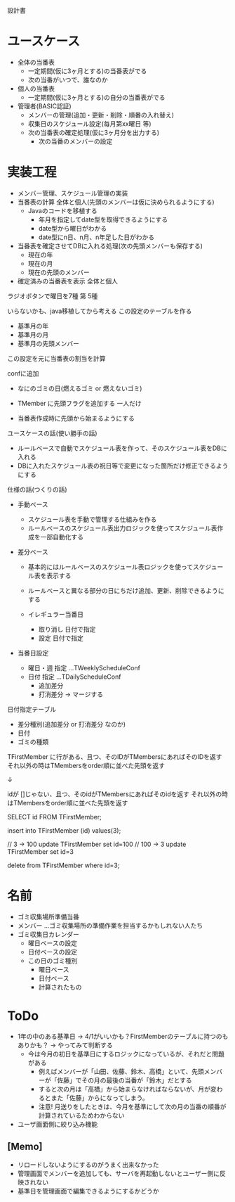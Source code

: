 設計書

# ユースケース
* 全体の当番表
    * 一定期間(仮に3ヶ月とする)の当番表がでる
    * 次の当番がいつで、誰なのか
* 個人の当番表
    * 一定期間(仮に3ヶ月とする)の自分の当番表がでる
* 管理者(BASIC認証)
    * メンバーの管理(追加・更新・削除・順番の入れ替え)
    * 収集日のスケジュール設定(毎月第xx曜日 等)
    * 次の当番表の確定処理(仮に3ヶ月分を出力する)
        * 次の当番のメンバーの設定

# 実装工程
* メンバー管理、スケジュール管理の実装
* 当番表の計算 全体と個人(先頭のメンバーは仮に決められるようにする)
    * Javaのコードを移植する
        * 年月を指定してdate型を取得できるようにする
        * date型から曜日がわかる
        * date型にn日、n月、n年足した日がわかる
* 当番表を確定させてDBに入れる処理(次の先頭メンバーも保存する)
    * 現在の年
    * 現在の月
    * 現在の先頭のメンバー
* 確定済みの当番表を表示 全体と個人


ラジオボタンで曜日を7種
第 5種

いらないかも、java移植してから考える
この設定のテーブルを作る
* 基準月の年
* 基準月の月
* 基準月の先頭メンバー

この設定を元に当番表の割当を計算




confに追加
* なにのゴミの日(燃えるゴミ or 燃えないゴミ)

* TMember に先頭フラグを追加する 一人だけ
* 当番表作成時に先頭から始まるようにする


ユースケースの話(使い勝手の話)
* ルールベースで自動でスケジュール表を作って、そのスケジュール表をDBに入れる
* DBに入れたスケジュール表の祝日等で変更になった箇所だけ修正できるようにする

仕様の話(つくりの話)
* 手動ベース
    * スケジュール表を手動で管理する仕組みを作る
    * ルールベースのスケジュール表出力ロジックを使ってスケジュール表作成を一部自動化する

* 差分ベース
    * 基本的にはルールベースのスケジュール表ロジックを使ってスケジュール表を表示する
    * ルールベースと異なる部分の日にちだけ追加、更新、削除できるようにする

    * イレギュラー当番日
        * 取り消し 日付で指定
        * 設定 日付で指定

* 当番日設定
    * 曜日・週 指定 ...TWeeklyScheduleConf
    * 日付 指定    ...TDailyScheduleConf
        * 追加差分
        * 打消差分
    -> マージする

日付指定テーブル
* 差分種別(追加差分 or 打消差分 なのか)
* 日付
* ゴミの種類


TFirstMember に行がある、且つ、そのIDがTMembersにあればそのIDを返す
それ以外の時はTMembersをorder順に並べた先頭を返す

↓

idが
[]じゃない、且つ、そのidがTMembersにあればそのidを返す
それ以外の時はTMembersをorder順に並べた先頭を返す

SELECT id FROM TFirstMember;

insert into TFirstMember (id) values(3);

// 3 -> 100
update TFirstMember set id=100
// 100 -> 3
update TFirstMember set id=3

delete from TFirstMember where id=3;



# 名前
* ゴミ収集場所準備当番
* メンバー ...ゴミ収集場所の準備作業を担当するかもしれない人たち
* ゴミ収集日カレンダー
    * 曜日ベースの設定
    * 日付ベースの設定
    * この日のゴミ種別
        * 曜日ベース
        * 日付ベース
        * 計算されたもの

# ToDo
* 1年の中のある基準日 -> 4/1がいいかも？FirstMemberのテーブルに持つのもありかも？ -> やってみて判断する
    * 今は今月の初日を基準日にするロジックになっているが、それだと問題がある
        * 例えばメンバーが「山田、佐藤、鈴木、高橋」といて、先頭メンバーが「佐藤」でその月の最後の当番が「鈴木」だとする
        * すると次の月は「高橋」から始まらなければならないが、月が変わるとまた「佐藤」からになってしまう。
        * 注意!  月送りをしたときは、今月を基準にして次の月の当番の順番が計算されているためわからない
* ユーザ画面側に絞り込み機能



[Memo]
--------------------------------------------------------------------------------------------------
* リロードしないようにするのがうまく出来なかった
* 管理画面でメンバーを追加しても、サーバを再起動しないとユーザー側に反映されない
* 基準日を管理画面で編集できるようにするかどうか